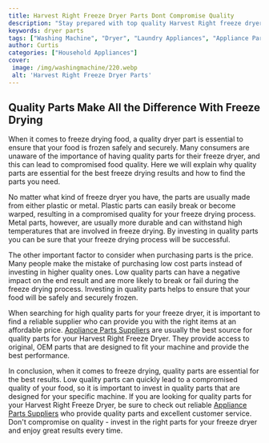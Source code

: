 ```yaml
---
title: Harvest Right Freeze Dryer Parts Dont Compromise Quality
description: "Stay prepared with top quality Harvest Right freeze dryer parts to ensure your product is up to the task Dont let inferior replacement parts compromise your project"
keywords: dryer parts
tags: ["Washing Machine", "Dryer", "Laundry Appliances", "Appliance Parts"]
author: Curtis
categories: ["Household Appliances"]
cover: 
 image: /img/washingmachine/220.webp
 alt: 'Harvest Right Freeze Dryer Parts'
---
```

## Quality Parts Make All the Difference With Freeze Drying
When it comes to freeze drying food, a quality dryer part is essential to ensure that your food is frozen safely and securely. Many consumers are unaware of the importance of having quality parts for their freeze dryer, and this can lead to compromised food quality. Here we will explain why quality parts are essential for the best freeze drying results and how to find the parts you need. 

No matter what kind of freeze dryer you have, the parts are usually made from either plastic or metal. Plastic parts can easily break or become warped, resulting in a compromised quality for your freeze drying process. Metal parts, however, are usually more durable and can withstand high temperatures that are involved in freeze drying. By investing in quality parts you can be sure that your freeze drying process will be successful. 

The other important factor to consider when purchasing parts is the price. Many people make the mistake of purchasing low cost parts instead of investing in higher quality ones. Low quality parts can have a negative impact on the end result and are more likely to break or fail during the freeze drying process. Investing in quality parts helps to ensure that your food will be safely and securely frozen. 

When searching for high quality parts for your freeze dryer, it is important to find a reliable supplier who can provide you with the right items at an affordable price. [Appliance Parts Suppliers](.pages/appliance-parts-suppliers/) are usually the best source for quality parts for your Harvest Right Freeze Dryer. They provide access to original, OEM parts that are designed to fit your machine and provide the best performance. 

In conclusion, when it comes to freeze drying, quality parts are essential for the best results. Low quality parts can quickly lead to a compromised quality of your food, so it is important to invest in quality parts that are designed for your specific machine. If you are looking for quality parts for your Harvest Right Freeze Dryer, be sure to check out reliable [Appliance Parts Suppliers](.pages/appliance-parts-suppliers/) who provide quality parts and excellent customer service. Don't compromise on quality - invest in the right parts for your freeze dryer and enjoy great results every time.
